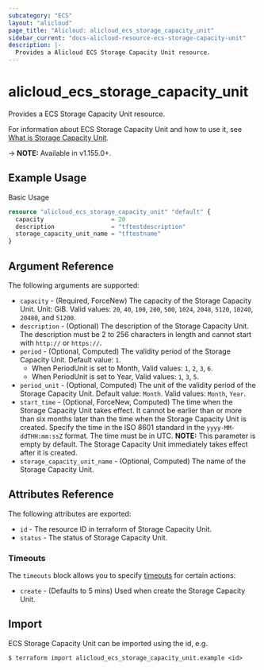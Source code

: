 ```yaml
---
subcategory: "ECS"
layout: "alicloud"
page_title: "Alicloud: alicloud_ecs_storage_capacity_unit"
sidebar_current: "docs-alicloud-resource-ecs-storage-capacity-unit"
description: |-
  Provides a Alicloud ECS Storage Capacity Unit resource.
---
```


# alicloud\_ecs\_storage\_capacity\_unit

Provides a ECS Storage Capacity Unit resource.

For information about ECS Storage Capacity Unit and how to use it, see [What is Storage Capacity Unit](https://www.alibabacloud.com/help/en/doc-detail/161157.html).

-> **NOTE:** Available in v1.155.0+.

## Example Usage

Basic Usage

```terraform
resource "alicloud_ecs_storage_capacity_unit" "default" {
  capacity                   = 20
  description                = "tftestdescription"
  storage_capacity_unit_name = "tftestname"
}
```

## Argument Reference

The following arguments are supported:

* `capacity` - (Required, ForceNew) The capacity of the Storage Capacity Unit. Unit: GiB. Valid values: `20`, `40`, `100`, `200`, `500`, `1024`, `2048`, `5120`, `10240`, `20480`, and `51200`.
* `description` - (Optional) The description of the Storage Capacity Unit. The description must be 2 to 256 characters in length and cannot start with `http://` or `https://`.
* `period` - (Optional, Computed) The validity period of the Storage Capacity Unit. Default value: `1`.
  * When PeriodUnit is set to Month, Valid values: `1`, `2`, `3`, `6`.
  * When PeriodUnit is set to Year, Valid values: `1`, `3`, `5`.
* `period_unit` - (Optional, Computed) The unit of the validity period of the Storage Capacity Unit. Default value: `Month`. Valid values: `Month`, `Year`.
* `start_time` - (Optional, ForceNew, Computed) The time when the Storage Capacity Unit takes effect. It cannot be earlier than or more than six months later than the time when the Storage Capacity Unit is created. Specify the time in the ISO 8601 standard in the `yyyy-MM-ddTHH:mm:ssZ` format. The time must be in UTC. **NOTE:** This parameter is empty by default. The Storage Capacity Unit immediately takes effect after it is created.
* `storage_capacity_unit_name` - (Optional, Computed) The name of the Storage Capacity Unit.

## Attributes Reference

The following attributes are exported:

* `id` - The resource ID in terraform of Storage Capacity Unit.
* `status` - The status of Storage Capacity Unit.

### Timeouts

The `timeouts` block allows you to specify [timeouts](https://www.terraform.io/docs/configuration-0-11/resources.html#timeouts) for certain actions:

* `create` - (Defaults to 5 mins) Used when create the Storage Capacity Unit.

## Import

ECS Storage Capacity Unit can be imported using the id, e.g.

```shell
$ terraform import alicloud_ecs_storage_capacity_unit.example <id>
```